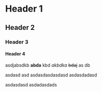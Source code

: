 # Header 1
## Header 2
### Header 3
#### Header 4
asdjabsdkb **abda** kbd _akbdka_ ~~bdaj~~ as db


asdasd 
asd asdasdasdasdasd 
asdasdadasd

asdasdasd
asdadasdads
